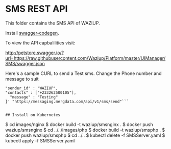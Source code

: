 
SMS REST API
===============

This folder contains the SMS API of WAZIUP.

Install [swagger-codegen](https://github.com/swagger-api/swagger-codegen).

To view the API capbalilities visit:

http://petstore.swagger.io/?url=https://raw.githubusercontent.com/Waziup/Platform/master/UIManager/SMS/swagger.json


Here's a sample CURL to send a Test sms. Change the Phone number and message to suit

```curl -X POST -H "Content-Type: application/json" -H "Api-Token: 53fdb4b2-0ad4-4767-99ea-2271f16f6f1d" -H "Cache-Control: no-cache" -H "Postman-Token: d424994b-27dd-1f5a-4151-a8b2aa0ac22b" -d '{
"sender_id" : "WAZIUP",
"contacts" : ["+233262500105"],
  "message" : "Testing"
}' "https://messaging.mergdata.com/api/v1/sms/send"```


## Install on Kubernetes

```
$ cd images/nginx
$ docker build -t waziup/smsnginx .
$ docker push waziup/smsnginx
$ cd ../../images/php
$ docker build -t waziup/smsphp .
$ docker push waziup/smsphp
$ cd ../..
$ kubectl delete -f SMSServer.yaml
$ kubectl apply -f SMSServer.yaml 
```

